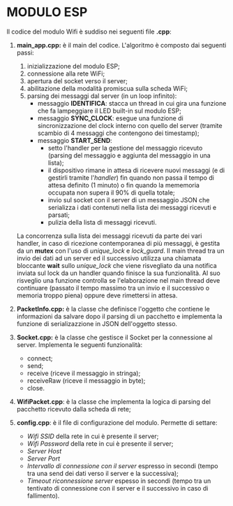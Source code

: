 # MODULO ESP

Il codice del modulo Wifi è suddiso nei seguenti file **.cpp**:
1.  **main_app.cpp:** è il main del codice. L'algoritmo è composto dai seguenti passi:
    1. inizializzazione del modulo ESP;
    2. connessione alla rete WiFi;
    3. apertura del socket verso il server;
    4. abilitazione della modalità promiscua sulla scheda WiFi;
    5. parsing dei messaggi dal server (in un loop infinito):
        * messaggio **IDENTIFICA**: stacca un thread in cui gira una funzione che fa lampeggiare il LED built-in sul modulo ESP;
        * messaggio **SYNC_CLOCK**: esegue una funzione di sincronizzazione del clock interno con quello del server (tramite scambio di 4 messaggi che contengono dei timestamp);
        * messaggio **START_SEND**: 
            * setto l'handler per la gestione del messaggio ricevuto (parsing del messaggio e aggiunta del messaggio in una lista);
            * il dispositivo rimane in attesa di ricevere nuovi messaggi (e di gestirli tramite l'*handler*) fin quando non passa il tempo di attesa definito (1 minuto) o fin quando la mememoria occupata non supera il 90% di quella totale;
            * invio sul socket con il server di un messaggio JSON che serializza i dati contenuti nella lista dei messaggi ricevuti e parsati;
            * pulizia della lista di messaggi ricevuti.
    
    La concorrenza sulla lista dei messaggi ricevuti da parte dei vari handler, in caso di ricezione contemporanea di più messaggi, è gestita da un **mutex** con l'uso di *unique_lock* e *lock_guard*.
    Il main thread tra un invio dei dati ad un server ed il successivo utilizza una chiamata bloccante **wait** sullo *unique_lock* che viene risvegliato da una notifica inviata sul lock da un handler quando finisce la sua funzionalità. Al suo risveglio una funzione controlla se l'elaborazione nel main thread deve continuare (passato il tempo massimo tra un invio e il successivo o memoria troppo piena) oppure deve rimettersi in attesa.
2. **PacketInfo.cpp:** è la classe che definisce l'oggetto che contiene le informazioni da salvare dopo il parsing di un pacchetto e implementa la funzione di serializazzione in JSON dell'oggetto stesso.
3. **Socket.cpp:** è la classe che gestisce il Socket per la connessione al server. Implementa le seguenti funzionalità:
    * connect;
    * send;
    * receive (riceve il messaggio in stringa);
    * receiveRaw (riceve il messaggio in byte);
    * close.
4. **WifiPacket.cpp**: è la classe che implementa la logica di parsing del pacchetto ricevuto dalla scheda di rete;
5. **config.cpp**: è il file di configurazione del modulo. Permette di settare:
    * *Wifi SSID* della rete in cui è presente il server;
    * *Wifi Password* della rete in cui è presente il server;
    * *Server Host*
    * *Server Port*
    * *Intervallo di connessione con il server* espresso in secondi (tempo tra una send dei dati verso il server e la successiva);
    * *Timeout riconnessione server* espesso in secondi (tempo tra un tentivato di connessione con il server e il successivo in caso di fallimento).
